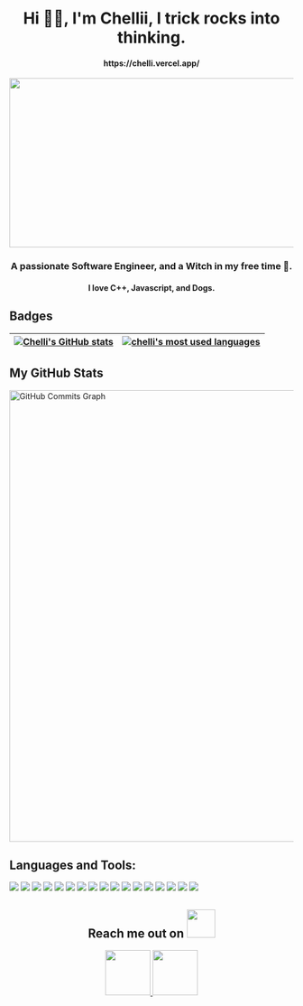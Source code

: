 <h1 align="center"> Hi  🧙‍♀️, I'm Chellii, I trick rocks into thinking. </h1>
<h4 align="center"> https://chelli.vercel.app/ </h4>
<p align="center"> <img src="https://media.giphy.com/media/L8K62iTDkzGX6/giphy.gif" width="600" height="300"/> </p>
<h3 align="center"> A passionate Software Engineer, and a Witch in my free time 🤫.</h3>
<h4 align="center"> I love C++, Javascript, and Dogs. </h4>

<h2 > Badges </h2>
<!-- <p align="center">
<a href="https://github.com/oakoudad/badge42"><img src="https://badge.mediaplus.ma/colorfulwaves/cel-oiri" alt="cel-oiri's 42 stats" /></a>
</p> -->

| [![Chelli's GitHub stats](https://github-readme-stats.vercel.app/api?username=Chellii&count_private=true&show_icons=true&hide=issues&hide_border=true&theme=dracula)](https://github.com/Chellii?tab=repositories) | [![chelli's most used languages](https://github-readme-stats.vercel.app/api/top-langs/?username=Chellii&layout=compact&hide_border=true&theme=dracula)](https://github.com/Chellii?tab=repositories) |
|:-:|:-:|

 <h2>My GitHub Stats</h2>

<a href="http://www.github.com/Chellii">
 <img src="https://activity-graph.herokuapp.com/graph?username=Chellii&bg_color=1c1917&color=ffffff&line=6366f1&point=ffffff&area_color=1c1917&area=true&hide_border=true&custom_title=GitHub%20Commits%20Graph" alt="GitHub Commits Graph" width="800" />
</a>

<h2 align="left">Languages and Tools:</h2>

<p align="left">
 <img src="https://img.shields.io/badge/C-00599C?style=flat-square&logo=c&logoColor=white"/>
<img src="https://img.shields.io/badge/-java-E34A86?style=flat-square&logo=java"/>
<img src="https://img.shields.io/badge/-C++-00599C?style=flat-square&logo=c"/>
<img src="https://img.shields.io/badge/-Python-black?style=flat-square&logo=python"/>
<img src="https://img.shields.io/badge/-HTML5-E34F26?style=flat-square&logo=html5&logoColor=white"/>
<img src="https://img.shields.io/badge/-CSS3-1572B6?style=flat-square&logo=css3"/>
<img src="https://img.shields.io/badge/-JavaScript-black?style=flat-square&logo=javascript"/>
<img src="https://img.shields.io/badge/-Nodejs-black?style=flat-square&logo=Node.js"/>
<img src="https://img.shields.io/badge/-React-black?style=flat-square&logo=react"/>
<img src="https://img.shields.io/badge/-MongoDB-black?style=flat-square&logo=mongodb"/>
<img src="https://img.shields.io/badge/-MySQL-black?style=flat-square&logo=mysql"/>
<img src="https://img.shields.io/badge/-Git-black?style=flat-square&logo=git"/>
<img src="https://img.shields.io/badge/-GitHub-black?style=flat-square&logo=github"/>
<img src="https://img.shields.io/badge/-Docker-black?style=flat-square&logo=docker"/>
 <img src="https://img.shields.io/badge/-Vim-black?style=flat-square&logo=vim"/>
 <img src="https://img.shields.io/badge/-VSCode-black?style=flat-square&logo=visual-studio-code"/>
 <img src="https://img.shields.io/badge/-Postman-black?style=flat-square&logo=postman"/>
</p>

<h2 align="center">Reach me out on <img src="https://media0.giphy.com/media/jqNPzdTTxQfOgOqpO4/source.gif" width="50"></h2>

<p align="center">
<a href="mailto:eloiriaglichaimae2@gmail.com">
 <img src="https://img.shields.io/badge/-Chellii-c14438?style=flat-square&logo=Gmail&logoColor=white&link=mailto:eloiriaglichaimae2@gmail.com" width="80"/>
</a>
<a href="https://www.linkedin.com/in/chaimae-el-oiriagli-44804518a/">
 <img src="https://img.shields.io/badge/-Chellii-blue?style=flat-square&logo=Linkedin&logoColor=white&link=https://www.linkedin.com/in/chaimae-el-oiriagli-44804518a/" width="80"/>
</a>
</p>


<!--
<p align="left"> 
    <img src="https://upload.wikimedia.org/wikipedia/commons/1/18/ISO_C%2B%2B_Logo.svg" alt="c++" width="40" height="40"/>
    <img src="https://raw.githubusercontent.com/devicons/devicon/master/icons/c/c-original.svg" alt="c" width="40" height="40"/>
    <img src="https://upload.wikimedia.org/wikipedia/commons/thumb/9/99/Unofficial_JavaScript_logo_2.svg/1024px-Unofficial_JavaScript_logo_2.svg.png" alt="JS" width="40" height="40"/>
    <img  src="https://upload.wikimedia.org/wikipedia/commons/thumb/a/a7/React-icon.svg/1920px-React-icon.svg.png" alt="React" width="45" height="40"/>
    <img src="https://upload.wikimedia.org/wikipedia/commons/d/d9/Node.js_logo.svg" alt="Nodejs" width="45" height="40"/>
    <img src="https://upload.wikimedia.org/wikipedia/commons/c/c3/Python-logo-notext.svg" alt="Nodejs" width="40" height="40"/>
    <img src="https://upload.wikimedia.org/wikipedia/commons/thumb/9/93/MongoDB_Logo.svg/2880px-MongoDB_Logo.svg.png" alt="Nodejs" width="100" height="40"/>
    <img src="https://upload.wikimedia.org/wikipedia/commons/2/29/Postgresql_elephant.svg" alt="Nodejs" width="45" height="40"/>
    <img src="https://raw.githubusercontent.com/devicons/devicon/master/icons/docker/docker-original-wordmark.svg" alt="docker" width="40" height="40"/>
    <img src="https://upload.wikimedia.org/wikipedia/commons/9/9f/Vimlogo.svg" alt="vim" width="40" height="40"/>
    <img src="https://upload.wikimedia.org/wikipedia/commons/9/9a/Visual_Studio_Code_1.35_icon.svg" alt="vscode" width="40" height="40"/>
    <img src="https://upload.wikimedia.org/wikipedia/commons/c/c2/Postman_%28software%29.png" alt="vscode" width="110" height="40"/>
</p>-->

